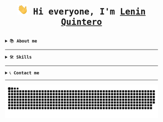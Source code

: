 <html>
<body>
<div>



<h1 align="center"><img width="35" src="assets/waving.gif"><samp> Hi everyone, I'm <a href="https://leninquintero.ar"> Lenin Quintero</a></samp></h1>
<br>
<details>
<summary><samp>📚 <strong>About me</strong></samp></summary>
<div>
<p>
<samp>
I recently <strong>discovered programming</strong> and fell in love with it. I have primarily focused my attention on the <strong>Spring Boot</strong> - <strong>Angular</strong> - <strong>MySQL</strong> stack. I am also proficient in using tools such as <strong>Git</strong>, <strong>Docker</strong>, and I have a basic understanding of cloud services like <strong>Azure</strong>, <strong>AWS</strong>, and <strong>Firebase</strong>.<br><br> I am a very curious individual who enjoys comprehending how things work and <strong>finding creative solutions to problems</strong>. I have explored many fields in my life and learned from each one of them, but <strong>I am determined to dedicate myself to programming</strong> from now on.
 </samp>
 </p>
</div>
</details>

-----
<details>
  <summary><samp>🛠️ <strong>Skills</strong></samp><span> </span></summary>
<div>
<samp>

 
 </samp>
</div>
</details>

-----
<details>
  <summary><samp>📞 <strong>Contact me</strong></samp></summary>
<div>
  <samp>
    <p align="center">
      <br/>
    <a href="https://www.linkedin.com/in/leninquintero/" target="blank">
        <img align="center"
            src="https://img.shields.io/badge/linkedin-%231DA1F2.svg?style=for-the-badge&logo=linkedin&logoColor=white"
            alt="LeninQuintero" height="30"/>
    </a>
      <a href="mailto:contacto@leninquintero.ar" target="blank"><img align="center"
         src="https://img.shields.io/badge/mail-EA4335.svg?style=for-the-badge&logo=gmail&logoColor=white"
         alt="LeninQuintero" height="30"/></a>
      <a href="https://wa.me/+5491127695285" target="blank"><img align="center"
         src="https://img.shields.io/badge/whatsapp-4B7F1.svg?style=for-the-badge&logo=whatsapp&logoColor=white"
         alt="LeninQuintero" height="30"/></a>
    </p>
  </samp>
</div>
</details>

-----
<div align="center">
  <a href="https://leninquintero.ar">
  <img  src="assets/grid-snake.svg"
       alt="snake" /></a>
</div>